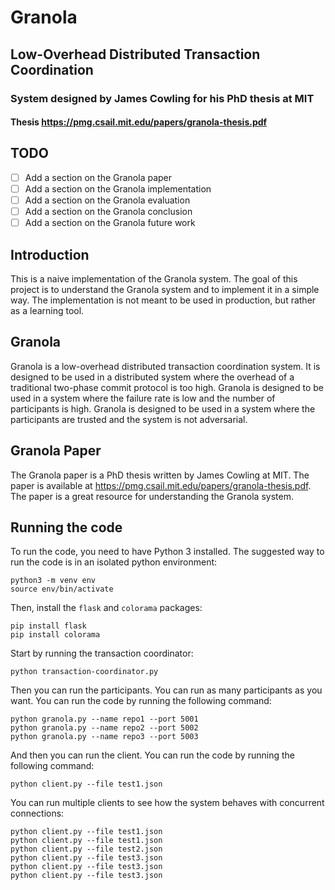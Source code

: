# Granola

## Low-Overhead Distributed Transaction Coordination

### System designed by James Cowling for his PhD thesis at MIT
#### Thesis https://pmg.csail.mit.edu/papers/granola-thesis.pdf

## TODO
- [ ] Add a section on the Granola paper
- [ ] Add a section on the Granola implementation
- [ ] Add a section on the Granola evaluation
- [ ] Add a section on the Granola conclusion
- [ ] Add a section on the Granola future work

## Introduction
This is a naive implementation of the Granola system. The goal of this project is to understand the Granola system and to implement it in a simple way. The implementation is not meant to be used in production, but rather as a learning tool.

## Granola
Granola is a low-overhead distributed transaction coordination system. It is designed to be used in a distributed system where the overhead of a traditional two-phase commit protocol is too high. Granola is designed to be used in a system where the failure rate is low and the number of participants is high. Granola is designed to be used in a system where the participants are trusted and the system is not adversarial.

## Granola Paper
The Granola paper is a PhD thesis written by James Cowling at MIT. The paper is available at https://pmg.csail.mit.edu/papers/granola-thesis.pdf. The paper is a great resource for understanding the Granola system.

## Running the code
To run the code, you need to have Python 3 installed. The suggested way to run the code is in an isolated python environment:

```
python3 -m venv env
source env/bin/activate
```

Then, install the `flask` and `colorama` packages:
```
pip install flask
pip install colorama
```

Start by running the transaction coordinator:
```
python transaction-coordinator.py
```

Then you can run the participants. You can run as many participants as you want. You can run the code by running the following command:
```
python granola.py --name repo1 --port 5001
python granola.py --name repo2 --port 5002
python granola.py --name repo3 --port 5003
```

And then you can run the client. You can run the code by running the following command:
```
python client.py --file test1.json
```

You can run multiple clients to see how the system behaves with concurrent connections:
```
python client.py --file test1.json
python client.py --file test1.json
python client.py --file test2.json
python client.py --file test3.json
python client.py --file test3.json
python client.py --file test3.json
```
